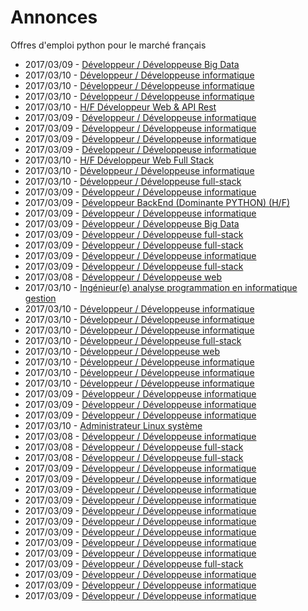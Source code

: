 # Annonces

Offres d'emploi python pour le marché français

* 2017/03/09 - [Développeur / Développeuse Big Data](http://www.pyjobs.fr/jobs/details/5176/developpeur-developpeuse-big-data "Développeur / Développeuse Big Data")
* 2017/03/10 - [Développeur / Développeuse informatique](http://www.pyjobs.fr/jobs/details/5209/developpeur-developpeuse-informatique "Développeur / Développeuse informatique")
* 2017/03/10 - [Développeur / Développeuse informatique](http://www.pyjobs.fr/jobs/details/5210/developpeur-developpeuse-informatique "Développeur / Développeuse informatique")
* 2017/03/10 - [Développeur / Développeuse informatique](http://www.pyjobs.fr/jobs/details/5208/developpeur-developpeuse-informatique "Développeur / Développeuse informatique")
* 2017/03/10 - [H/F Développeur Web & API Rest](http://www.pyjobs.fr/jobs/details/5206/h-f-developpeur-web-api-rest "H/F Développeur Web & API Rest")
* 2017/03/09 - [Développeur / Développeuse informatique](http://www.pyjobs.fr/jobs/details/5175/developpeur-developpeuse-informatique "Développeur / Développeuse informatique")
* 2017/03/09 - [Développeur / Développeuse informatique](http://www.pyjobs.fr/jobs/details/5182/developpeur-developpeuse-informatique "Développeur / Développeuse informatique")
* 2017/03/09 - [Développeur / Développeuse informatique](http://www.pyjobs.fr/jobs/details/5181/developpeur-developpeuse-informatique "Développeur / Développeuse informatique")
* 2017/03/09 - [Développeur / Développeuse informatique](http://www.pyjobs.fr/jobs/details/5178/developpeur-developpeuse-informatique "Développeur / Développeuse informatique")
* 2017/03/10 - [H/F Développeur Web Full Stack](http://www.pyjobs.fr/jobs/details/5205/h-f-developpeur-web-full-stack "H/F Développeur Web Full Stack")
* 2017/03/10 - [Développeur / Développeuse informatique](http://www.pyjobs.fr/jobs/details/5207/developpeur-developpeuse-informatique "Développeur / Développeuse informatique")
* 2017/03/10 - [Développeur / Développeuse full-stack](http://www.pyjobs.fr/jobs/details/5204/developpeur-developpeuse-full-stack "Développeur / Développeuse full-stack")
* 2017/03/09 - [Développeur / Développeuse informatique](http://www.pyjobs.fr/jobs/details/5177/developpeur-developpeuse-informatique "Développeur / Développeuse informatique")
* 2017/03/09 - [Développeur BackEnd (Dominante PYTHON) (H/F)](http://www.pyjobs.fr/jobs/details/5174/developpeur-backend-dominante-python-h-f "Développeur BackEnd (Dominante PYTHON) (H/F)")
* 2017/03/09 - [Développeur / Développeuse informatique](http://www.pyjobs.fr/jobs/details/5173/developpeur-developpeuse-informatique "Développeur / Développeuse informatique")
* 2017/03/09 - [Développeur / Développeuse Big Data](http://www.pyjobs.fr/jobs/details/5198/developpeur-developpeuse-big-data "Développeur / Développeuse Big Data")
* 2017/03/09 - [Développeur / Développeuse full-stack](http://www.pyjobs.fr/jobs/details/5172/developpeur-developpeuse-full-stack "Développeur / Développeuse full-stack")
* 2017/03/09 - [Développeur / Développeuse full-stack](http://www.pyjobs.fr/jobs/details/5197/developpeur-developpeuse-full-stack "Développeur / Développeuse full-stack")
* 2017/03/09 - [Développeur / Développeuse informatique](http://www.pyjobs.fr/jobs/details/5203/developpeur-developpeuse-informatique "Développeur / Développeuse informatique")
* 2017/03/09 - [Développeur / Développeuse full-stack](http://www.pyjobs.fr/jobs/details/5202/developpeur-developpeuse-full-stack "Développeur / Développeuse full-stack")
* 2017/03/08 - [Développeur / Développeuse web](http://www.pyjobs.fr/jobs/details/5157/developpeur-developpeuse-web "Développeur / Développeuse web")
* 2017/03/10 - [Ingénieur(e) analyse programmation en informatique gestion](http://www.pyjobs.fr/jobs/details/5220/ingenieur-e-analyse-programmation-en-informatique-gestion "Ingénieur(e) analyse programmation en informatique gestion")
* 2017/03/10 - [Développeur / Développeuse informatique](http://www.pyjobs.fr/jobs/details/5219/developpeur-developpeuse-informatique "Développeur / Développeuse informatique")
* 2017/03/10 - [Développeur / Développeuse informatique](http://www.pyjobs.fr/jobs/details/5217/developpeur-developpeuse-informatique "Développeur / Développeuse informatique")
* 2017/03/10 - [Développeur / Développeuse informatique](http://www.pyjobs.fr/jobs/details/5212/developpeur-developpeuse-informatique "Développeur / Développeuse informatique")
* 2017/03/10 - [Développeur / Développeuse full-stack](http://www.pyjobs.fr/jobs/details/5213/developpeur-developpeuse-full-stack "Développeur / Développeuse full-stack")
* 2017/03/10 - [Développeur / Développeuse web](http://www.pyjobs.fr/jobs/details/5216/developpeur-developpeuse-web "Développeur / Développeuse web")
* 2017/03/10 - [Développeur / Développeuse informatique](http://www.pyjobs.fr/jobs/details/5218/developpeur-developpeuse-informatique "Développeur / Développeuse informatique")
* 2017/03/10 - [Développeur / Développeuse informatique](http://www.pyjobs.fr/jobs/details/5215/developpeur-developpeuse-informatique "Développeur / Développeuse informatique")
* 2017/03/10 - [Développeur / Développeuse informatique](http://www.pyjobs.fr/jobs/details/5214/developpeur-developpeuse-informatique "Développeur / Développeuse informatique")
* 2017/03/09 - [Développeur / Développeuse informatique](http://www.pyjobs.fr/jobs/details/5200/developpeur-developpeuse-informatique "Développeur / Développeuse informatique")
* 2017/03/09 - [Développeur / Développeuse informatique](http://www.pyjobs.fr/jobs/details/5201/developpeur-developpeuse-informatique "Développeur / Développeuse informatique")
* 2017/03/09 - [Développeur / Développeuse informatique](http://www.pyjobs.fr/jobs/details/5199/developpeur-developpeuse-informatique "Développeur / Développeuse informatique")
* 2017/03/10 - [Administrateur Linux système](http://www.pyjobs.fr/jobs/details/5211/administrateur-linux-systeme "Administrateur Linux système")
* 2017/03/08 - [Développeur / Développeuse informatique](http://www.pyjobs.fr/jobs/details/5156/developpeur-developpeuse-informatique "Développeur / Développeuse informatique")
* 2017/03/08 - [Développeur / Développeuse full-stack](http://www.pyjobs.fr/jobs/details/5149/developpeur-developpeuse-full-stack "Développeur / Développeuse full-stack")
* 2017/03/08 - [Développeur / Développeuse full-stack](http://www.pyjobs.fr/jobs/details/5168/developpeur-developpeuse-full-stack "Développeur / Développeuse full-stack")
* 2017/03/09 - [Développeur / Développeuse informatique](http://www.pyjobs.fr/jobs/details/5186/developpeur-developpeuse-informatique "Développeur / Développeuse informatique")
* 2017/03/09 - [Développeur / Développeuse informatique](http://www.pyjobs.fr/jobs/details/5187/developpeur-developpeuse-informatique "Développeur / Développeuse informatique")
* 2017/03/09 - [Développeur / Développeuse informatique](http://www.pyjobs.fr/jobs/details/5189/developpeur-developpeuse-informatique "Développeur / Développeuse informatique")
* 2017/03/09 - [Développeur / Développeuse informatique](http://www.pyjobs.fr/jobs/details/5192/developpeur-developpeuse-informatique "Développeur / Développeuse informatique")
* 2017/03/09 - [Développeur / Développeuse informatique](http://www.pyjobs.fr/jobs/details/5184/developpeur-developpeuse-informatique "Développeur / Développeuse informatique")
* 2017/03/09 - [Développeur / Développeuse informatique](http://www.pyjobs.fr/jobs/details/5185/developpeur-developpeuse-informatique "Développeur / Développeuse informatique")
* 2017/03/09 - [Développeur / Développeuse informatique](http://www.pyjobs.fr/jobs/details/5191/developpeur-developpeuse-informatique "Développeur / Développeuse informatique")
* 2017/03/09 - [Développeur / Développeuse informatique](http://www.pyjobs.fr/jobs/details/5188/developpeur-developpeuse-informatique "Développeur / Développeuse informatique")
* 2017/03/09 - [Développeur / Développeuse informatique](http://www.pyjobs.fr/jobs/details/5196/developpeur-developpeuse-informatique "Développeur / Développeuse informatique")
* 2017/03/09 - [Développeur / Développeuse full-stack](http://www.pyjobs.fr/jobs/details/5183/developpeur-developpeuse-full-stack "Développeur / Développeuse full-stack")
* 2017/03/09 - [Développeur / Développeuse informatique](http://www.pyjobs.fr/jobs/details/5194/developpeur-developpeuse-informatique "Développeur / Développeuse informatique")
* 2017/03/09 - [Développeur / Développeuse informatique](http://www.pyjobs.fr/jobs/details/5190/developpeur-developpeuse-informatique "Développeur / Développeuse informatique")
* 2017/03/09 - [Développeur / Développeuse informatique](http://www.pyjobs.fr/jobs/details/5195/developpeur-developpeuse-informatique "Développeur / Développeuse informatique")

